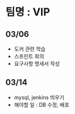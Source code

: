 # 팀명 : VIP
## 03/06
- 도커 관련 학습
- 스프린트 회의
- 요구사항 명세서 작성

## 03/14
- mysql, jenkins 띄우기
- 해야할 일 : DB 수정, 배포
